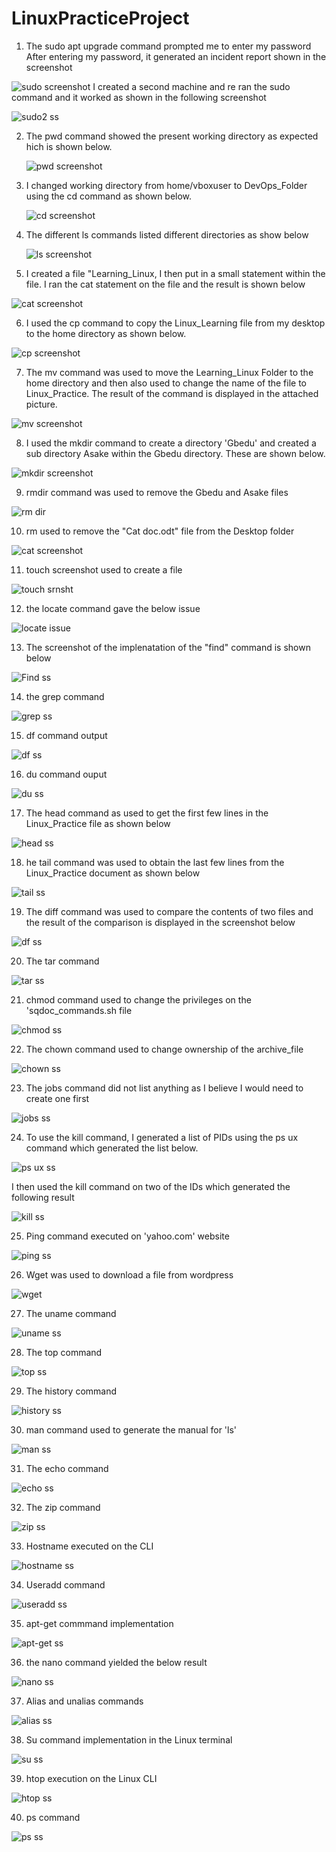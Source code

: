 # LinuxPracticeProject
1. The sudo apt upgrade command prompted me to enter my password
After entering my password, it generated an incident report shown in the screenshot

![sudo screenshot](https://github.com/oghare01/LinuxPracticeProject/assets/141191975/96d74e06-eb41-4ee4-8acc-3ab37253564d)
I created a second machine and re ran the sudo command and it worked as shown in the following screenshot 

![sudo2 ss](https://github.com/oghare01/LinuxPracticeProject/assets/141191975/86b2a286-2446-4653-926f-3387dcd098a5)


2. The pwd command showed the present working directory as expected hich is shown below.
  
   ![pwd screenshot](https://github.com/oghare01/LinuxPracticeProject/assets/141191975/14e54cd3-0f5d-4875-a16f-5c9c23aea902)

3. I changed working directory from home/vboxuser to DevOps_Folder using the cd command as shown below.

    ![cd screenshot](https://github.com/oghare01/LinuxPracticeProject/assets/141191975/71d2e32c-61be-4496-ae20-87994c06896e)

4. The different ls commands listed different directories as show below

   ![ls screenshot](https://github.com/oghare01/LinuxPracticeProject/assets/141191975/756636eb-f991-4af7-a1c9-2ade0d00b5a6)

5. I created a file "Learning_Linux, I then put in a small statement within the file. I ran the cat statement on the file and the result is shown below

  ![cat screenshot](https://github.com/oghare01/LinuxPracticeProject/assets/141191975/75a72132-9bfc-4e9e-abce-1d208efdd5ce)


6. I used the cp command to copy the Linux_Learning file from my desktop to the home directory as shown below.

  ![cp screenshot](https://github.com/oghare01/LinuxPracticeProject/assets/141191975/d790f43c-746f-4f67-b6ff-fe28286b90e4)

7. The mv command was used to move the Learning_Linux Folder to the home directory and then also used to change the name of the file to Linux_Practice.
   The result of the command is displayed in the attached picture.

 ![mv screenshot](https://github.com/oghare01/LinuxPracticeProject/assets/141191975/bc3109a7-0b92-4eb4-ba56-ebf995d8431b)

8. I used the mkdir command to create a directory 'Gbedu' and created a sub directory Asake within the Gbedu directory. These are shown below.

  ![mkdir screenshot](https://github.com/oghare01/LinuxPracticeProject/assets/141191975/e3f9a7cc-2f3e-4d0a-97b4-ae8ee830990d)

9. rmdir command was used to remove the Gbedu and Asake files
  
  ![rm dir](https://github.com/oghare01/LinuxPracticeProject/assets/141191975/56a6e8d1-5c0d-4afb-9094-9c8470bb90e9)

10. rm used to remove the "Cat doc.odt" file from the Desktop folder

  ![cat screenshot](https://github.com/oghare01/LinuxPracticeProject/assets/141191975/8043a7e5-71bb-4871-bc69-7feae29b384e)

11. touch screenshot used to create a file

 ![touch srnsht](https://github.com/oghare01/LinuxPracticeProject/assets/141191975/2f691a8d-b36a-43cd-95f1-75a84b585082)

12. the locate command gave the below issue

![locate issue](https://github.com/oghare01/LinuxPracticeProject/assets/141191975/08dd154f-8ac7-4a93-ab38-e1b46ec0347b)

13. The screenshot of the implenatation of the "find" command is shown below

![Find ss](https://github.com/oghare01/LinuxPracticeProject/assets/141191975/1a620ffb-f9a4-4c5b-ada4-05df89e5603c)

14. the grep command

![grep ss](https://github.com/oghare01/LinuxPracticeProject/assets/141191975/7984f3bd-7a34-4350-937c-7c10a41e0193)

15. df command output

 ![df ss](https://github.com/oghare01/LinuxPracticeProject/assets/141191975/c748be97-fec8-42b9-8ab0-4884896315c4)

16. du command ouput

![du ss](https://github.com/oghare01/LinuxPracticeProject/assets/141191975/3b34ba6c-5129-47f2-bfe6-07982243de77)

17. The head command as used to get the first few lines in the Linux_Practice file  as shown below

![head ss](https://github.com/oghare01/LinuxPracticeProject/assets/141191975/e19dc08b-e959-4cc6-b75a-544c47d0fb9e)

18. he tail command was used to obtain the last few lines from the Linux_Practice document as shown below

![tail ss](https://github.com/oghare01/LinuxPracticeProject/assets/141191975/52b4f517-c9e0-4bfc-a4c7-c3cd053b2b51)

19. The diff command was used to compare the contents of two files and the result of the comparison is displayed in the screenshot below

![df ss](https://github.com/oghare01/LinuxPracticeProject/assets/141191975/2c995fb6-b08f-4729-8302-dc47298396f8)

20. The tar command

![tar ss](https://github.com/oghare01/LinuxPracticeProject/assets/141191975/a6219e80-f7b9-440f-979d-16133c7b92d4)

21. chmod command used to change the privileges on the 'sqdoc_commands.sh file

![chmod ss](https://github.com/oghare01/LinuxPracticeProject/assets/141191975/59c7a005-701b-46f0-8f65-3308041d9cd1)

22. The chown command used to change ownership of the archive_file

![chown ss](https://github.com/oghare01/LinuxPracticeProject/assets/141191975/36ab254a-4558-4c7d-9037-e7c747064a98)

23. The jobs command did not list anything as I believe I would need to create one first

![jobs ss](https://github.com/oghare01/LinuxPracticeProject/assets/141191975/596c1f5a-da26-44b2-8350-e860c36c2c66)


24. To use the kill command, I generated a list of PIDs using the ps ux command which generated the list below.

![ps ux ss](https://github.com/oghare01/LinuxPracticeProject/assets/141191975/33523d28-b0e8-4339-8db6-2eb0ed874c5b)

I then used the kill command on two of the IDs which generated the following result

![kill ss](https://github.com/oghare01/LinuxPracticeProject/assets/141191975/24d412af-f813-4d6a-9c6f-c8aed72f3417)

25. Ping command executed on 'yahoo.com' website

![ping ss](https://github.com/oghare01/LinuxPracticeProject/assets/141191975/b8f3b17f-b0fb-452d-b0f6-aa97bcdc9e52)

26. Wget was used to download a file from wordpress

![wget](https://github.com/oghare01/LinuxPracticeProject/assets/141191975/056fd5e6-5092-4a64-a427-68f8d1b483d7)

27. The uname command

![uname ss](https://github.com/oghare01/LinuxPracticeProject/assets/141191975/19ea4ab7-cfd4-4415-90c6-df9f813a5197)

28. The top command

![top ss](https://github.com/oghare01/LinuxPracticeProject/assets/141191975/19cb2537-3968-44e1-9e68-5905e0a019a8)

29. The history command

![history ss](https://github.com/oghare01/LinuxPracticeProject/assets/141191975/12c5da08-42dc-4c41-8f70-03ca4689459b)

30. man command used to generate the manual for 'ls'

![man ss](https://github.com/oghare01/LinuxPracticeProject/assets/141191975/c325f60c-2f03-49c3-bc36-be056c375094)

31. The echo command

![echo ss](https://github.com/oghare01/LinuxPracticeProject/assets/141191975/95c09cae-de92-4a9f-bfed-c22a77eccc20)

32. The zip command

![zip ss](https://github.com/oghare01/LinuxPracticeProject/assets/141191975/5f74bfc7-6674-4697-9d87-543bab1a030c)

33. Hostname executed on the CLI

![hostname ss](https://github.com/oghare01/LinuxPracticeProject/assets/141191975/de6039eb-ce81-4d82-ad34-0d6ae84ec0e3)

34. Useradd command

![useradd ss](https://github.com/oghare01/LinuxPracticeProject/assets/141191975/de270334-9773-476b-861c-5a873f9573c8)

35. apt-get commmand implementation

![apt-get ss](https://github.com/oghare01/LinuxPracticeProject/assets/141191975/05aae682-2bb8-44f8-8830-05a6f9d92d71)


36. the nano command yielded the below result

![nano ss](https://github.com/oghare01/LinuxPracticeProject/assets/141191975/45142a75-3d13-4deb-a345-dd3979860ece)

    
37. Alias and unalias commands

![alias ss](https://github.com/oghare01/LinuxPracticeProject/assets/141191975/3d795860-57c3-46c6-8f6f-c78532f6a873)


38. Su command implementation in the Linux terminal

![su ss](https://github.com/oghare01/LinuxPracticeProject/assets/141191975/48f93763-29aa-4309-9ffb-b18338528a05)

39. htop execution on the Linux CLI

![htop ss](https://github.com/oghare01/LinuxPracticeProject/assets/141191975/ae7dce56-a13f-41d2-840f-762452067b9c)

40. ps command

![ps ss](https://github.com/oghare01/LinuxPracticeProject/assets/141191975/ab5954df-816e-4b5b-9e24-dd673aceee66)


 




